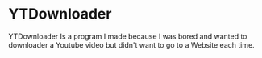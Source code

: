 # YTDownloader
YTDownloader Is a program I made because I was bored and wanted to downloader a Youtube video but didn't want to go to a Website each time.
